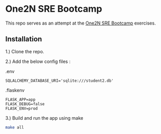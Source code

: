 # One2N SRE Bootcamp

This repo serves as an attempt at the [One2N SRE Bootcamp](https://one2n.io/sre-bootcamp/sre-bootcamp-exercises) exercises. 


## Installation
1.) Clone the repo. 

2.) Add the below config files :

.env
```
SQLALCHEMY_DATABASE_URI='sqlite:///student2.db'
```

.flaskenv
```
FLASK_APP=app
FLASK_DEBUG=false
FLASK_ENV=prod
```

3.) Build and run the app using make

```bash
make all
```
